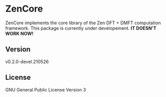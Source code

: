 # ZenCore

ZenCore implements the core library of the Zen DFT + DMFT computation framework. This package is currently under developement. **IT DOESN'T WORK NOW!**

## Version

v0.2.0-devel.210526

## License

GNU General Public License Version 3
